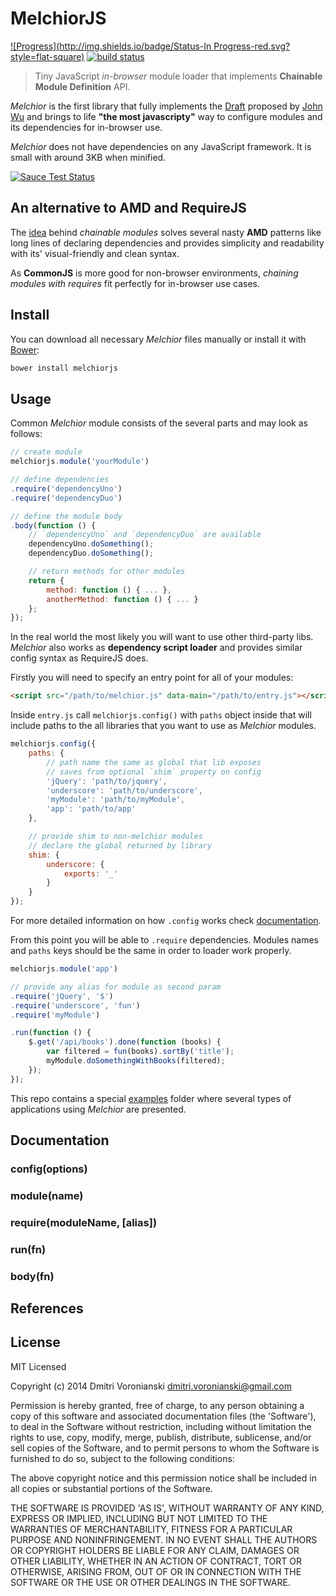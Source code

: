 # MelchiorJS

[![Progress](http://img.shields.io/badge/Status-In Progress-red.svg?style=flat-square)](#usage)
[![build status](http://img.shields.io/travis/voronianski/melchior.js.svg?style=flat-square)](https://travis-ci.org/voronianski/melchior.js)

> Tiny JavaScript _in-browser_ module loader that implements **Chainable Module Definition** API.

_Melchior_ is the first library that fully implements the [Draft](https://github.com/tjwudi/wd.js/wiki/module-loader) proposed by [John Wu](https://github.com/tjwudi) and brings to life **"the most javascripty"** way to configure modules and its dependencies for in-browser use. 

_Melchior_ does not have dependencies on any JavaScript framework. It is small with around 3KB when minified.

[![Sauce Test Status](https://saucelabs.com/browser-matrix/voronianski.svg)](http://saucelabs.com)

## An alternative to AMD and RequireJS

The [idea](http://dailyjs.com/2014/07/14/alternative-module-api/) behind _chainable modules_ solves several nasty **AMD** patterns like long lines of declaring dependencies and provides simplicity and readability with its' visual-friendly and clean syntax. 

As **CommonJS** is more good for non-browser environments, _chaining modules with requires_ fit perfectly for in-browser use cases.

## Install

You can download all necessary _Melchior_ files manually or install it with [Bower](http://bower.io/):

```bash
bower install melchiorjs
```

## Usage

Common _Melchior_ module consists of the several parts and may look as follows:

```javascript
// create module
melchiorjs.module('yourModule')

// define dependencies
.require('dependencyUno')
.require('dependencyDuo')

// define the module body
.body(function () {
	// `dependencyUno` and `dependencyDuo` are available
	dependencyUno.doSomething();
	dependencyDuo.doSomething();

	// return methods for other modules
	return {
		method: function () { ... },
		anotherMethod: function () { ... }
	};
});
```

In the real world the most likely you will want to use other third-party libs. _Melchior_ also works as **dependency script loader** and provides similar config syntax as RequireJS does.

Firstly you will need to specify an entry point for all of your modules:

```html
<script src="/path/to/melchior.js" data-main="/path/to/entry.js"></script>
```

Inside `entry.js` call `melchiorjs.config()` with `paths` object inside that will include paths to the all libraries that you want to use as _Melchior_ modules.

```javascript
melchiorjs.config({
	paths: {
		// path name the same as global that lib exposes
		// saves from optional `shim` property on config
		'jQuery': 'path/to/jquery',
		'underscore': 'path/to/underscore',
		'myModule': 'path/to/myModule',
		'app': 'path/to/app'
	},

	// provide shim to non-melchior modules
	// declare the global returned by library
	shim: {
		underscore: {
			exports: '_'
		}
	}
});
```

For more detailed information on how `.config` works check [documentation](https://github.com/voronianski/melchior.js#configoptions).

From this point you will be able to `.require` dependencies. Modules names and `paths` keys should be the same in order to loader work properly.

```javascript
melchiorjs.module('app')

// provide any alias for module as second param
.require('jQuery', '$')
.require('underscore', 'fun')
.require('myModule')

.run(function () {
	$.get('/api/books').done(function (books) {
		var filtered = fun(books).sortBy('title');
		myModule.doSomethingWithBooks(filtered);
	});
});
```

This repo contains a special [examples](https://github.com/voronianski/melchior.js/tree/master/examples) folder where several types of applications using _Melchior_ are presented.

## Documentation

### config(options)

### module(name)

### require(moduleName, [alias])

### run(fn)

### body(fn)

## References

## License

MIT Licensed

Copyright (c) 2014 Dmitri Voronianski [dmitri.voronianski@gmail.com](mailto:dmitri.voronianski@gmail.com)

Permission is hereby granted, free of charge, to any person obtaining a copy of this software and associated documentation files (the 'Software'), to deal in the Software without restriction, including without limitation the rights to use, copy, modify, merge, publish, distribute, sublicense, and/or sell copies of the Software, and to permit persons to whom the Software is furnished to do so, subject to the following conditions:

The above copyright notice and this permission notice shall be included in all copies or substantial portions of the Software.

THE SOFTWARE IS PROVIDED 'AS IS', WITHOUT WARRANTY OF ANY KIND, EXPRESS OR IMPLIED, INCLUDING BUT NOT LIMITED TO THE WARRANTIES OF MERCHANTABILITY, FITNESS FOR A PARTICULAR PURPOSE AND NONINFRINGEMENT. IN NO EVENT SHALL THE AUTHORS OR COPYRIGHT HOLDERS BE LIABLE FOR ANY CLAIM, DAMAGES OR OTHER LIABILITY, WHETHER IN AN ACTION OF CONTRACT, TORT OR OTHERWISE, ARISING FROM, OUT OF OR IN CONNECTION WITH THE SOFTWARE OR THE USE OR OTHER DEALINGS IN THE SOFTWARE.
